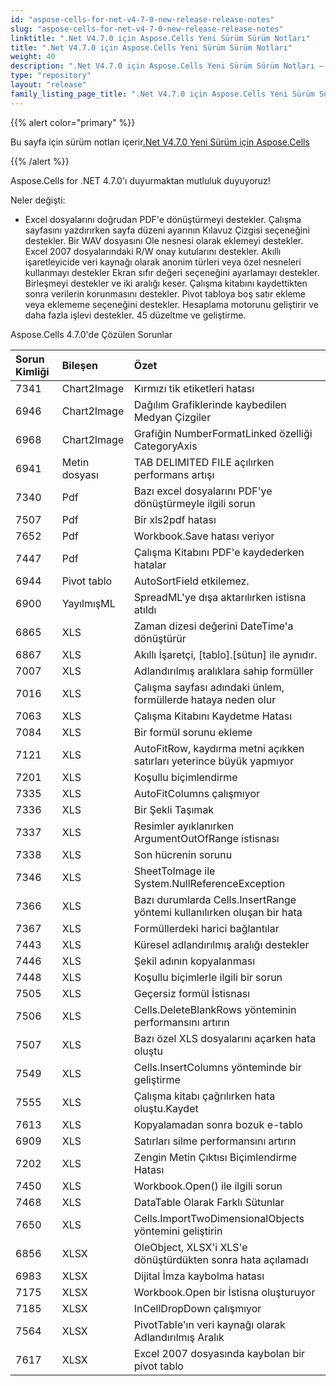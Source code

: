 ```yaml
---
id: "aspose-cells-for-net-v4-7-0-new-release-release-notes"
slug: "aspose-cells-for-net-v4-7-0-new-release-release-notes"
linktitle: ".Net V4.7.0 için Aspose.Cells Yeni Sürüm Sürüm Notları"
title: ".Net V4.7.0 için Aspose.Cells Yeni Sürüm Sürüm Notları"
weight: 40
description: ".Net V4.7.0 için Aspose.Cells Yeni Sürüm Sürüm Notları – the latest updates and fixes."
type: "repository"
layout: "release"
family_listing_page_title: ".Net V4.7.0 için Aspose.Cells Yeni Sürüm Sürüm Notları"
---
```

{{% alert color="primary" %}}

 Bu sayfa için sürüm notları içerir[.Net V4.7.0 Yeni Sürüm için Aspose.Cells](https://releases.aspose.com/cells/net/new-releases/aspose.cells-for-.net-v4.7.0-new-release/)

{{% /alert %}}

Aspose.Cells for .NET 4.7.0'ı duyurmaktan mutluluk duyuyoruz!

Neler değişti:

- Excel dosyalarını doğrudan PDF'e dönüştürmeyi destekler.
 Çalışma sayfasını yazdırırken sayfa düzeni ayarının Kılavuz Çizgisi seçeneğini destekler.
 Bir WAV dosyasını Ole nesnesi olarak eklemeyi destekler.
Excel 2007 dosyalarındaki R/W onay kutularını destekler.
 Akıllı işaretleyicide veri kaynağı olarak anonim türleri veya özel nesneleri kullanmayı destekler
 Ekran sıfır değeri seçeneğini ayarlamayı destekler.
 Birleşmeyi destekler ve iki aralığı keser.
 Çalışma kitabını kaydettikten sonra verilerin korunmasını destekler.
 Pivot tabloya boş satır ekleme veya eklememe seçeneğini destekler.
 Hesaplama motorunu geliştirir ve daha fazla işlevi destekler.
 45 düzeltme ve geliştirme.

Aspose.Cells 4.7.0'de Çözülen Sorunlar

|**Sorun Kimliği** |**Bileşen** |**Özet** |
|:- |:- |:- |
|7341 | Chart2Image| Kırmızı tik etiketleri hatası|
|6946 | Chart2Image| Dağılım Grafiklerinde kaybedilen Medyan Çizgiler|
|6968 | Chart2Image| Grafiğin NumberFormatLinked özelliği CategoryAxis|
|6941 | Metin dosyası| TAB DELIMITED FILE açılırken performans artışı|
|7340 | Pdf| Bazı excel dosyalarını PDF'ye dönüştürmeyle ilgili sorun|
|7507 | Pdf| Bir xls2pdf hatası|
|7652 | Pdf| Workbook.Save hatası veriyor|
|7447 | Pdf| Çalışma Kitabını PDF'e kaydederken hatalar|
|6944 | Pivot tablo| AutoSortField etkilemez.|
|6900 | YayılmışML| SpreadML'ye dışa aktarılırken istisna atıldı|
|6865 |XLS |Zaman dizesi değerini DateTime'a dönüştürür|
|6867 |XLS |Akıllı İşaretçi, [tablo].[sütun] ile aynıdır.|
|7007 |XLS | Adlandırılmış aralıklara sahip formüller|
|7016 |XLS | Çalışma sayfası adındaki ünlem, formüllerde hataya neden olur|
|7063 |XLS | Çalışma Kitabını Kaydetme Hatası|
|7084 |XLS | Bir formül sorunu ekleme|
|7121 |XLS | AutoFitRow, kaydırma metni açıkken satırları yeterince büyük yapmıyor|
|7201 |XLS | Koşullu biçimlendirme|
|7335 |XLS | AutoFitColumns çalışmıyor|
|7336 |XLS | Bir Şekli Taşımak|
|7337 |XLS | Resimler ayıklanırken ArgumentOutOfRange istisnası|
|7338 |XLS | Son hücrenin sorunu|
|7346 |XLS | SheetToImage ile System.NullReferenceException|
|7366 |XLS | Bazı durumlarda Cells.InsertRange yöntemi kullanılırken oluşan bir hata|
|7367 |XLS | Formüllerdeki harici bağlantılar|
|7443 |XLS | Küresel adlandırılmış aralığı destekler|
|7446 |XLS | Şekil adının kopyalanması|
|7448 |XLS | Koşullu biçimlerle ilgili bir sorun|
|7505 |XLS | Geçersiz formül İstisnası|
|7506 |XLS | Cells.DeleteBlankRows yönteminin performansını artırın|
|7507 |XLS | Bazı özel XLS dosyalarını açarken hata oluştu|
|7549 |XLS | Cells.InsertColumns yönteminde bir geliştirme|
|7555 |XLS | Çalışma kitabı çağrılırken hata oluştu.Kaydet|
|7613 |XLS |Kopyalamadan sonra bozuk e-tablo|
|6909 |XLS | Satırları silme performansını artırın|
|7202 |XLS | Zengin Metin Çıktısı Biçimlendirme Hatası|
|7450 |XLS | Workbook.Open() ile ilgili sorun|
|7468 |XLS | DataTable Olarak Farklı Sütunlar|
|7650 |XLS | Cells.ImportTwoDimensionalObjects yöntemini geliştirin|
|6856 |XLSX | OleObject, XLSX'i XLS'e dönüştürdükten sonra hata açılamadı|
|6983 |XLSX | Dijital İmza kaybolma hatası|
|7175 |XLSX | Workbook.Open bir İstisna oluşturuyor|
|7185 |XLSX | InCellDropDown çalışmıyor|
|7564 |XLSX | PivotTable'ın veri kaynağı olarak Adlandırılmış Aralık|
|7617 |XLSX | Excel 2007 dosyasında kaybolan bir pivot tablo|
